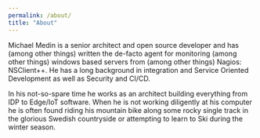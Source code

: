 ```yaml
---
permalink: /about/
title: "About"
---
```


Michael Medin is a senior architect and open source developer and has (among other things) written the de-facto agent for monitoring (among other things) windows based servers from (among other things) Nagios: NSClient++.
He has a long background in integration and Service Oriented Development as well as Security and CI/CD.

In his not-so-spare time he works as an architect building everything from IDP to Edge/IoT software. When he is not working diligently at his computer he is often found riding his mountain bike along some rocky single track in the glorious Swedish countryside or attempting to learn to Ski during the winter season.
